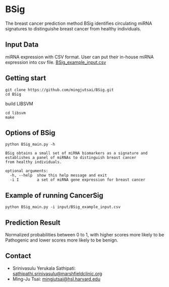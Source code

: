 # BSig
The breast cancer prediction method BSig identifies circulating miRNA signatures to distinguishe breast cancer from healthy individuals.

## Input Data
miRNA expression with CSV format. User can put their in-house miRNA expression into csv file. 
[BSig_example_input.csv](input/BSig_example_input.csv)

## Getting start
```shell
git clone https://github.com/mingjutsai/BSig.git
cd BSig
```

build LIBSVM
```shell
cd libsvm
make
```

## Options of BSig
```shell
python BSig_main.py -h

BSig obtains a small set of miRNA biomarkers as a signature and establishes a panel of miRNAs to distinguish breast cancer
from healthy individuals.

optional arguments:
  -h, --help  show this help message and exit
  -i I        a set of miRNA gene expression for breast cancer
```

## Example of running CancerSig

```shell
python BSig_main.py -i input/BSig_example_input.csv
```

## Prediction Result
Normalized probabilities between 0 to 1, with higher scores more likely to be Pathogenic  and lower scores more likely     to be benign.

## Contact
- Srinivasulu Yerukala Sathipati: sathipathi.srinivasulu@marshfieldclinic.org
- Ming-Ju Tsai: mingjutsai@hsl.harvard.edu
